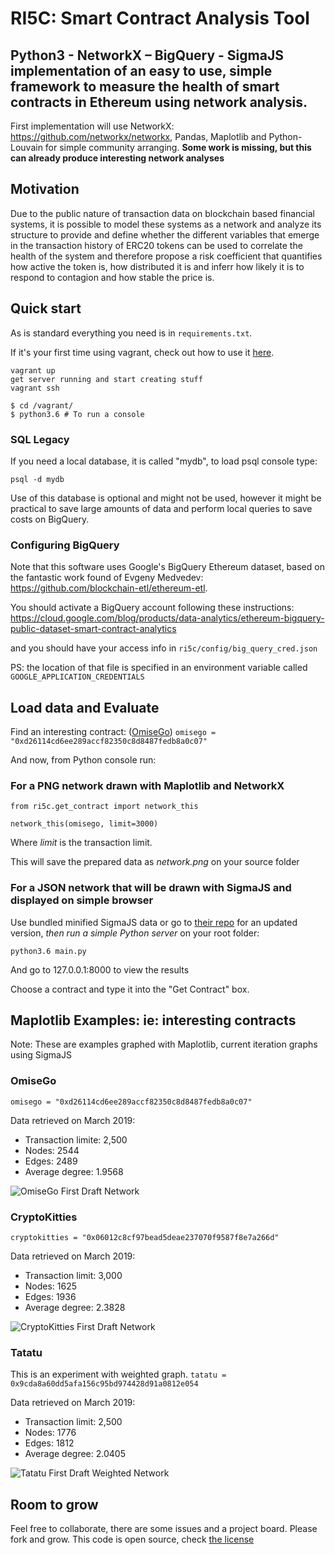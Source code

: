 
# RI5C: Smart Contract Analysis Tool
## Python3 - NetworkX – BigQuery - SigmaJS implementation of an easy to use, simple framework to measure the health of smart contracts in Ethereum using network analysis.

First implementation will use NetworkX: https://github.com/networkx/networkx, Pandas, Maplotlib and Python-Louvain for simple community arranging. **Some work is missing, but this can already produce interesting network analyses** 

## Motivation
Due to the public nature of transaction data on blockchain based financial systems, it is possible to model these systems as a network and analyze its structure to provide and define whether the different variables that emerge in the transaction history of ERC20 tokens can be used to correlate the health of the system and therefore propose a risk coefficient that quantifies how active the token is, how distributed it is and inferr how likely it is to respond to contagion and how stable the price is.

## Quick start
As is standard everything you need is in ```requirements.txt```. 

If it's your first time using vagrant, check out how to use it [here](https://www.vagrantup.com/docs/installation/).
```
vagrant up
get server running and start creating stuff
vagrant ssh

$ cd /vagrant/
$ python3.6 # To run a console
```
### SQL Legacy

If you need a local database, it is called "mydb", to load psql console type:
```
psql -d mydb
```

Use of this database is optional and might not be used, however it might be practical to save large amounts of data and perform local queries to save costs on BigQuery.

### Configuring BigQuery
Note that this software uses Google's BigQuery Ethereum dataset, based on the fantastic work found of Evgeny Medvedev: https://github.com/blockchain-etl/ethereum-etl.

You should activate a BigQuery account following these instructions: https://cloud.google.com/blog/products/data-analytics/ethereum-bigquery-public-dataset-smart-contract-analytics

and you should have your access info in ```ri5c/config/big_query_cred.json```

PS: the location of that file is specified in an environment variable called ```GOOGLE_APPLICATION_CREDENTIALS```


## Load data and Evaluate
Find an interesting contract: ([OmiseGo](https://omisego.network)) ```omisego = "0xd26114cd6ee289accf82350c8d8487fedb8a0c07"```

And now, from Python console run:

### For a PNG network drawn with Maplotlib and NetworkX

```from ri5c.get_contract import network_this```

```network_this(omisego, limit=3000)```

Where *limit* is the transaction limit.

This will save the prepared data as *network.png* on your source folder

### For a JSON network that will be drawn with SigmaJS and displayed on simple browser

Use bundled minified SigmaJS data or go to [their repo](https://github.com/jacomyal/sigma.js) for an updated version, *then run a simple Python server* on your root folder:

```python3.6 main.py```

And go to 127.0.0.1:8000 to view the results

Choose a contract and type it into the "Get Contract" box.

## Maplotlib Examples: ie: interesting contracts

Note: These are examples graphed with Maplotlib, current iteration graphs using SigmaJS

### OmiseGo

```omisego = "0xd26114cd6ee289accf82350c8d8487fedb8a0c07"```

Data retrieved on March 2019:
- Transaction limite: 2,500
- Nodes: 2544
- Edges: 2489
- Average degree: 1.9568

![OmiseGo First Draft Network](examples/network_omisego_2500.png)

### CryptoKitties

```cryptokitties = "0x06012c8cf97bead5deae237070f9587f8e7a266d"```

Data retrieved on March 2019:
- Transaction limit:  3,000
- Nodes:  1625
- Edges:  1936
- Average degree:  2.3828

![CryptoKitties First Draft Network](examples/network_ct_3000.png)

### Tatatu

This is an experiment with weighted graph.
```tatatu = 0x9cda8a60dd5afa156c95bd974428d91a0812e054```

Data retrieved on March 2019:
- Transaction limit: 2,500
- Nodes: 1776
- Edges: 1812
- Average degree: 2.0405

![Tatatu First Draft Weighted Network](examples/network_weighted_tatatu_2500.png)

## Room to grow
Feel free to collaborate, there are some issues and a project board. Please fork and grow. This code is open source, check [the license](/LICENSE)

